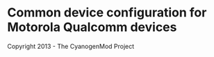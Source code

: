 Common device configuration for Motorola Qualcomm devices
==============================

Copyright 2013 - The CyanogenMod Project

